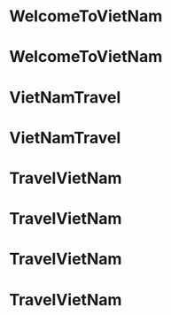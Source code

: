 # WelcomeToVietNam
# WelcomeToVietNam
# VietNamTravel
# VietNamTravel
# TravelVietNam
# TravelVietNam
# TravelVietNam
# TravelVietNam

